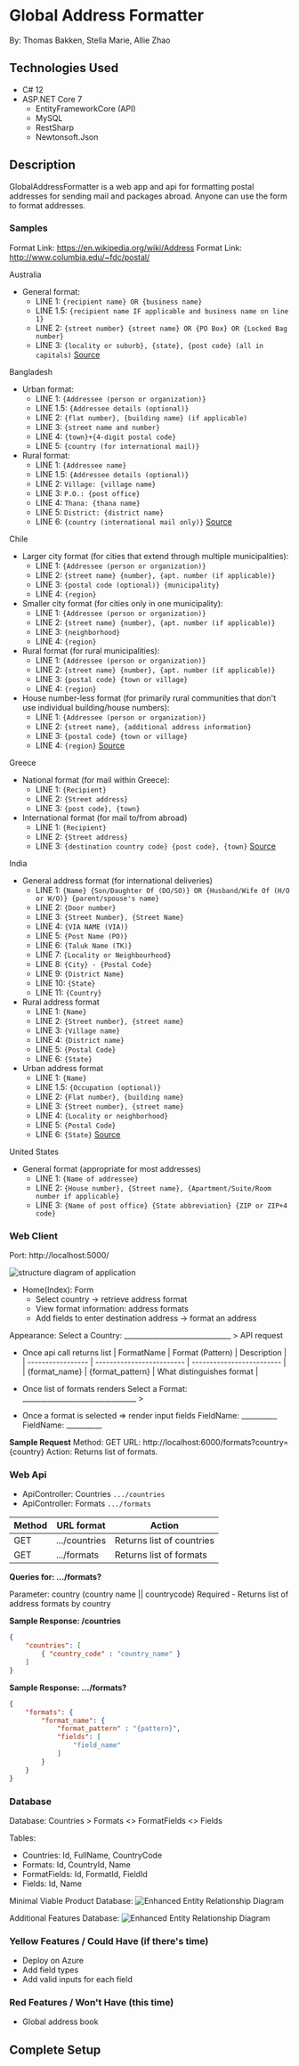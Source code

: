 # Global Address Formatter

By: Thomas Bakken, Stella Marie, Allie Zhao

## Technologies Used
- C# 12
- ASP.NET Core 7
  - EntityFrameworkCore (API)
  - MySQL
  - RestSharp
  - Newtonsoft.Json

## Description

GlobalAddressFormatter is a web app and api for formatting postal addresses for sending mail and packages abroad. Anyone can use the form to format addresses.

### Samples

Format Link: https://en.wikipedia.org/wiki/Address
Format Link: http://www.columbia.edu/~fdc/postal/

Australia
- General format:
    - LINE 1: `{recipient name} OR {business name}`
    - LINE 1.5: `{recipient name IF applicable and business name on line 1}`
    - LINE 2: `{street number} {street name} OR {PO Box} OR {Locked Bag number}`
    - LINE 3: `{locality or suburb}, {state}, {post code} (all in capitals)`
[Source](https://auspost.com.au/sending/check-sending-guidelines/addressing-guidelines)

Bangladesh
- Urban format:
    - LINE 1: `{Addressee (person or organization)}`
    - LINE 1.5: `{Addressee details (optional)}`
    - LINE 2: `{flat number}, {building name} (if applicable)`
    - LINE 3: `{street name and number}`
    - LINE 4: `{town}+{4-digit postal code}`
    - LINE 5: `{country (for international mail)}`
- Rural format:
    - LINE 1: `{Addressee name}`
    - LINE 1.5: `{Addressee details (optional)}`
    - LINE 2: `Village: {village name}`
    - LINE 3: `P.O.: {post office}`
    - LINE 4: `Thana: {thana name}`
    - LINE 5: `District: {district name}`
    - LINE 6: `{country (international mail only)}`
[Source](https://en.wikipedia.org/wiki/Address#Bangladesh)

Chile
- Larger city format (for cities that extend through multiple municipalities):
    - LINE 1: `{Addressee (person or organization)}`
    - LINE 2: `{street name} {number}, {apt. number (if applicable)}`
    - LINE 3: `{postal code (optional)} {municipality}`
    - LINE 4: `{region}`
- Smaller city format (for cities only in one municipality):
    - LINE 1: `{Addressee (person or organization)}`
    - LINE 2: `{street name} {number}, {apt. number (if applicable)}`
    - LINE 3: `{neighborhood}`
    - LINE 4: `{region}`
- Rural format (for rural municipalities):
    - LINE 1: `{Addressee (person or organization)}`
    - LINE 2: `{street name} {number}, {apt. number (if applicable)}`
    - LINE 3: `{postal code} {town or village}`
    - LINE 4: `{region}`
- House number-less format (for primarily rural communities that don't use individual building/house numbers):
    - LINE 1: `{Addressee (person or organization)}`
    - LINE 2: `{street name}, {additional address information}`
    - LINE 3: `{postal code} {town or village}`
    - LINE 4: `{region}`
[Source](https://en.wikipedia.org/wiki/Address#Chile)

Greece
- National format (for mail within Greece):
    - LINE 1: `{Recipient}`
    - LINE 2: `{Street address}`
    - LINE 3: `{post code}, {town}`
- International format (for mail to/from abroad)
    - LINE 1: `{Recipient}`
    - LINE 2: `{Street address}`
    - LINE 3: `{destination country code} {post code}, {town}`
[Source](https://en.wikipedia.org/wiki/Address#Greece)

India
- General address format (for international deliveries)
    - LINE 1: `{Name} {Son/Daughter Of (DO/SO)} OR {Husband/Wife Of (H/O or W/O)} {parent/spouse's name}`
    - LINE 2: `{Door number}`
    - LINE 3: `{Street Number}, {Street Name}`
    - LINE 4: `{VIA NAME (VIA)}`
    - LINE 5: `{Post Name (PO)}`
    - LINE 6: `{Taluk Name (TK)}`
    - LINE 7: `{Locality or Neighbourhood}`
    - LINE 8: `{City} - {Postal Code}`
    - LINE 9: `{District Name}`
    - LINE 10: `{State}`
    - LINE 11: `{Country}`
- Rural address format
    - LINE 1: `{Name}`
    - LINE 2: `{Street number}, {street name}`
    - LINE 3: `{Village name}`
    - LINE 4: `{District name}`
    - LINE 5: `{Postal Code}`
    - LINE 6: `{State}`
- Urban address format
    - LINE 1: `{Name}`
    - LINE 1.5: `{Occupation (optional)}`
    - LINE 2: `{Flat number}, {building name}`
    - LINE 3: `{Street number}, {street name}`
    - LINE 4: `{Locality or neighborhood}`
    - LINE 5: `{Postal Code}`
    - LINE 6: `{State}`
[Source](https://en.wikipedia.org/wiki/Address#India)

United States
- General format (appropriate for most addresses)
    - LINE 1: `{Name of addressee}`
    - LINE 2: `{House number}, {Street name}, {Apartment/Suite/Room number if applicable}`
    - LINE 3: `{Name of post office} {State abbreviation} {ZIP or ZIP+4 code}`

### Web Client
Port: http://localhost:5000/

![structure diagram of application](./struct_diagram.png)

- Home(Index): Form
  - Select country -> retrieve address format
  - View format information: address formats
  - Add fields to enter destination address -> format an address

Appearance:
Select a Country: ______________________________ > API request

* Once api call returns list
| FormatName        | Format (Pattern)          | Description               |
| ----------------- | ------------------------- | ------------------------- |
| {format_name}     | {format_pattern}          | What distinguishes format |

* Once list of formats renders
Select a Format: ________________________________ >

* Once a format is selected => render input fields
FieldName: __________
FieldName: __________

**Sample Request**
Method: GET
URL: http://localhost:6000/formats?country={country}
Action: Returns list of formats.

### Web Api
- ApiController: Countries ```.../countries```
- ApiController: Formats ```.../formats```

| Method    | URL format        | Action                    |
| --------- | ----------------- | ------------------------- |
| GET       | .../countries     | Returns list of countries |
| GET       | .../formats       | Returns list of formats   |

**Queries for: .../formats?**

Parameter: country (country name || countrycode)
Required - Returns list of address formats by country

**Sample Response: /countries**
```json
{
    "countries": [
        { "country_code" : "country_name" }
    ]
}
```

**Sample Response: .../formats?**
```json
{
    "formats": {
        "format_name": {
            "format_pattern" : "{pattern}",
            "fields": [
                "field_name"
            ]
        }
    }
}
```

### Database
Database: Countries > Formats <> FormatFields <> Fields

Tables:
- Countries: Id, FullName, CountryCode
- Formats: Id, CountryId, Name
- FormatFields: Id, FormatId, FieldId
- Fields: Id, Name

Minimal Viable Product Database:
![Enhanced Entity Relationship Diagram](eer_diagram2.png "Green Phase Diagram")

Additional Features Database:
![Enhanced Entity Relationship Diagram](eer_diagram1.png "Yellow Phase Diagram")

### Yellow Features / Could Have (if there's time)
- Deploy on Azure
- Add field types
- Add valid inputs for each field

### Red Features / Won't Have (this time)
- Global address book

## Complete Setup
